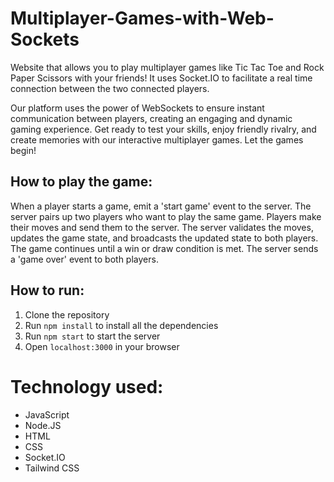 # Multiplayer-Games-with-Web-Sockets

Website that allows you to play multiplayer games like Tic Tac Toe and Rock Paper Scissors with your friends!
It uses Socket.IO to facilitate a real time connection between the two connected players.

Our platform uses the power of WebSockets to ensure instant communication between players, creating an engaging and dynamic gaming experience. Get ready to test your skills, enjoy friendly rivalry, and create memories with our interactive multiplayer games. Let the games begin!

## How to play the game:
When a player starts a game, emit a 'start game' event to the server.
The server pairs up two players who want to play the same game.
Players make their moves and send them to the server.
The server validates the moves, updates the game state, and broadcasts the updated state to both players.
The game continues until a win or draw condition is met.
The server sends a 'game over' event to both players.


## How to run:

1. Clone the repository
2. Run `npm install` to install all the dependencies
3. Run `npm start` to start the server
4. Open `localhost:3000` in your browser


# Technology used:

- JavaScript
- Node.JS
- HTML
- CSS
- Socket.IO
- Tailwind CSS

